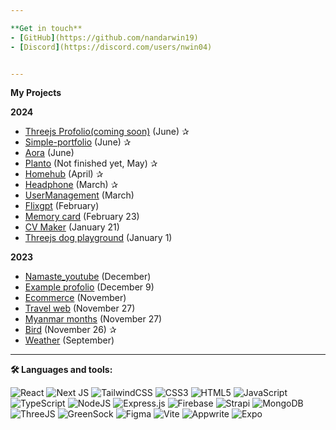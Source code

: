```yaml
---

**Get in touch**
- [GitHub](https://github.com/nandarwin19)
- [Discord](https://discord.com/users/nwin04)


---
```


**My Projects**

**2024**

- [Threejs Profolio(coming soon)](#) (June) ✰
- [Simple-portfolio](https://nwin.netlify.app) (June) ✰
- [Aora](https://github.com/nandarwin19/aora) (June)
- [Planto](https://plant-client.vercel.app) (Not finished yet, May) ✰
- [Homehub](https://homehunthub.onrender.com/) (April) ✰
- [Headphone](https://headphones-nwin-main-7b5hp07uf-nwins-projects-cefa4bac.vercel.app) (March) ✰
- [UserManagement](https://nwin-usermanagement.netlify.app/) (March)
- [Flixgpt](https://flixgpt-nwin.netlify.app) (February)
- [Memory card](https://65d793ecaacb781f691c85a0--cheery-faun-c966dd.netlify.app/) (February 23)
- [CV Maker](https://65ae299a31747e078735960d--luxury-madeleine-fc7e9c.netlify.app) (January 21)
- [Threejs dog playground](https://6592f222b4d60ce2812e62ec--courageous-fairy-a84af4.netlify.app/) (January 1)

**2023**

- [Namaste_youtube](https://shimmering-begonia-d854a4.netlify.app/) (December)
- [Example profolio](https://legendary-granita-8380ae.netlify.app/) (December 9)
- [Ecommerce](https://steady-zabaione-ff4f33.netlify.app) (November)
- [Travel web](https://incandescent-torte-cb7f20.netlify.app/) (November 27)
- [Myanmar months](https://65647ef2fbcc753368c6509b--glowing-tiramisu-31f44c.netlify.app/) (November 27)
- [Bird](https://birds-n.netlify.app/) (November 26) ✰
- [Weather](https://nwin19.github.io/weather/) (September)

---

**🛠 Languages and tools:**

![React](https://img.shields.io/badge/react-%2320232a.svg?style=flat-square&logo=react&logoColor=%2361DAFB)
![Next JS](https://img.shields.io/badge/Next-black?style=flat-square&logo=next.js&logoColor=white)
![TailwindCSS](https://img.shields.io/badge/tailwindcss-%2338B2AC.svg?style=flat-square&logo=tailwind-css&logoColor=white)
![CSS3](https://img.shields.io/badge/css3-%231572B6.svg?style=flat-square&logo=css3&logoColor=white)
![HTML5](https://img.shields.io/badge/html5-%23E34F26.svg?style=flat-square&logo=html5&logoColor=white)
![JavaScript](https://img.shields.io/badge/javascript-%23323330.svg?style=flat-square&logo=javascript&logoColor=%23F7DF1E)
![TypeScript](https://img.shields.io/badge/typescript-%23007ACC.svg?style=flat-square&logo=typescript&logoColor=white)
![NodeJS](https://img.shields.io/badge/node.js-6DA55F?style=flat-square&logo=node.js&logoColor=white)
![Express.js](https://img.shields.io/badge/express.js-%23404d59.svg?style=flat-square&logo=express&logoColor=%2361DAFB)
![Firebase](https://img.shields.io/badge/Firebase-039BE5?style=flat-square&logo=Firebase&logoColor=white)
![Strapi](https://img.shields.io/badge/Strapi-%232E7EEA.svg?style=flat-square&logo=strapi&logoColor=white)
![MongoDB](https://img.shields.io/badge/MongoDB-%234ea94b.svg?style=flat-square&logo=mongodb&logoColor=white)
![ThreeJS](https://img.shields.io/badge/ThreeJS-black?style=flat-square&logo=three.js&logoColor=white)
![GreenSock](https://img.shields.io/badge/GreenSock-88CE02?style=flat-square&logo=greensock&logoColor=white)
![Figma](https://img.shields.io/badge/figma-%23F24E1E.svg?style=flat-square&logo=figma&logoColor=white)
![Vite](https://img.shields.io/badge/vite-%23646CFF.svg?style=flat-square&logo=vite&logoColor=white)
![Appwrite](https://img.shields.io/badge/Appwrite-0052CC?style=flat-square&logo=appwrite&logoColor=white)
![Expo](https://img.shields.io/badge/expo-1C1E24?style=flat-square&logo=expo&logoColor=white)
